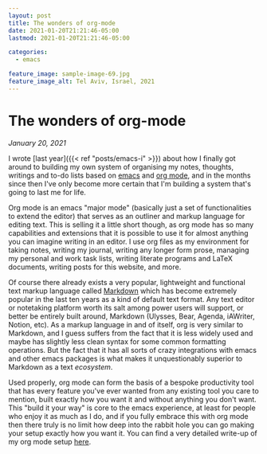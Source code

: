 ```yaml
---
layout: post
title: The wonders of org-mode
date: 2021-01-20T21:21:46-05:00
lastmod: 2021-01-20T21:21:46-05:00

categories:
  - emacs

feature_image: sample-image-69.jpg
feature_image_alt: Tel Aviv, Israel, 2021
---
```


# The wonders of org-mode

*January 20, 2021*

I wrote [last year]({{< ref "posts/emacs-i" >}}) about how I finally got around to building my own system of organising my notes, thoughts, writings and to-do lists based on [emacs](http://en.wikipedia.org/wiki/emacs) and [org mode](https://orgmode.org), and in the months since then I've only become more certain that I'm building a system that's going to last me for life. 

Org mode is an emacs "major mode" (basically just a set of functionalities to extend the editor) that serves as an outliner and markup language for editing text. This is selling it a little short though, as org mode has so many capabilities and extensions that it is possible to use it for almost anything you can imagine writing in an editor. I use org files as my environment for taking notes, writing my journal, writing any longer form prose, managing my personal and work task lists, writing literate programs and LaTeX documents, writing posts for this website, and more. 

Of course there already exists a very popular, lightweight and functional text markup language called [Markdown](https://daringfireball.net/projects/markdown/) which has become extremely popular in the last ten years as a kind of default text format. Any text editor or notetaking platform worth its salt among power users will support, or better be entirely built around, Markdown (Ulysses, Bear, Agenda, iAWriter, Notion, etc). As a markup language in and of itself, org is very similar to Markdown, and I guess suffers from the fact that it is less widely used and maybe has slightly less clean syntax for some common formatting operations. But the fact that it has all sorts of crazy integrations with emacs and other emacs packages is what makes it unquestionably superior to Markdown as a text *ecosystem*. 

Used properly, org mode can form the basis of a bespoke productivity tool that has every feature you've ever wanted from any existing tool you care to mention, built exactly how you want it and without anything you don't want. This "build it your way" is core to the emacs experience, at least for people who enjoy it as much as I do, and if you fully embrace this with org mode then there truly is no limit how deep into the rabbit hole you can go making your setup exactly how you want it. You can find a very detailed write-up of my org mode setup [here](https://www.mtsolitary.com/20210309194647-my-org-mode-setup/). 
